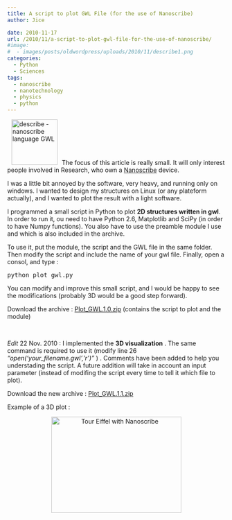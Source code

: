 ```yaml
---
title: A script to plot GWL File (for the use of Nanoscribe)
author: Jice

date: 2010-11-17
url: /2010/11/a-script-to-plot-gwl-file-for-the-use-of-nanoscribe/
#image:
#  - images/posts/oldwordpress/uploads/2010/11/describe1.png
categories:
  - Python
  - Sciences
tags:
  - nanoscribe
  - nanotechnology
  - physics
  - python
---
```

<img class="alignleft size-full wp-image-1121" style="margin-left: 10px; margin-right: 10px;" title="describe - nanoscribe language GWL" src="/images/posts/oldwordpress/uploads/2010/11/describe1.png" alt="describe - nanoscribe language GWL" width="106" height="105" >The focus of this article is really small. It will only interest people involved in Research, who own a <a title="Nanoscribe" href="http://www.nanoscribe.de/" target="_blank">Nanoscribe</a> device.

I was a little bit annoyed by the software, very heavy, and running only on windows. I wanted to design my structures on Linux (or any plateform actually), and I wanted to plot the result with a light software.

I programmed a small script in Python to plot **2D structures written in gwl**. In order to run it, ou need to have Python 2.6, Matplotlib and SciPy (in order to have Numpy functions). You also have to use the preamble module I use and which is also included in the archive.

To use it, put the module, the script and the GWL file in the same folder. Then modify the script and include the name of your gwl file. Finally, open a consol, and type :

<pre>python plot_gwl.py</pre>

You can modify and improve this small script, and I would be happy to see the modifications (probably 3D would be a good step forward).

Download the archive : [Plot_GWL.1.0.zip](/images/posts/oldwordpress/uploads/2010/11/Plot_GWL.1.0.zip) (contains the script to plot and the module)

 

_Edit_ 22 Nov. 2010 : I implemented the **3D visualization** . The same command is required to use it (modify line 26  _&#8220;open(&#8216;your_filename.gwl&#8217;,&#8217;r&#8217;)&#8221;_ ) . Comments have been added to help you understading the script. A future addition will take in account an input parameter (instead of modifing the script every time to tell it which file to plot).

Download the new archive : [Plot_GWL.1.1.zip](/images/posts/oldwordpress/uploads/2010/11/Plot_GWL.1.1.zip)

Example of a 3D plot :

<p style="text-align: center;">
  <a href="images/posts/oldwordpress/uploads/2010/11/tour_eiffel.png"><img title="tour_eiffel" src="/images/posts/oldwordpress/uploads/2010/11/tour_eiffel-300x222.png" alt="Tour Eiffel with Nanoscribe" width="300" height="222" ></a>
</p>

 [1]: file:///tmp/moz-screenshot.png
 [2]: images/posts/oldwordpress/uploads/2010/11/Plot_GWL.1.0.zip
 [3]: images/posts/oldwordpress/uploads/2010/11/Plot_GWL.1.1.zip